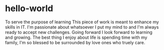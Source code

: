 # hello-world
To serve the purpose of learning 
This piece of work is meant to enhance my skills in IT. 
I'm passionate about whatsoever I put my mind to and I'm always ready to accept new challenges.
Going forward I look forward to learning and growing.
The best thing I enjoy about life is spending time with my family, I'm so blessed to be surrounded by love ones who truely care.
